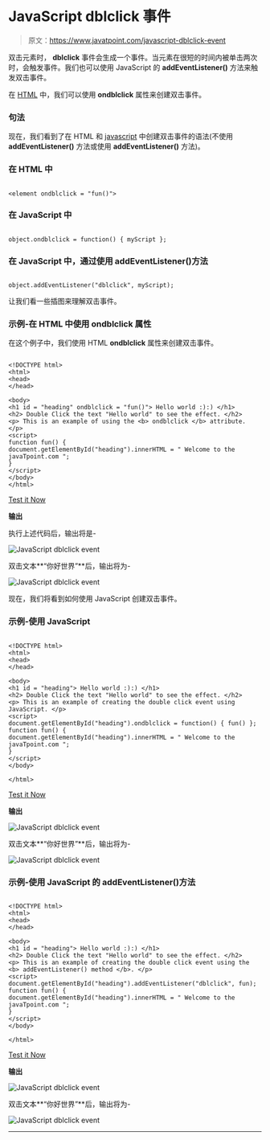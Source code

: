 # JavaScript dblclick 事件

> 原文：<https://www.javatpoint.com/javascript-dblclick-event>

双击元素时， **dblclick** 事件会生成一个事件。当元素在很短的时间内被单击两次时，会触发事件。我们也可以使用 JavaScript 的 **addEventListener()** 方法来触发双击事件。

在 [HTML](https://www.javatpoint.com/html-tutorial) 中，我们可以使用 **ondblclick** 属性来创建双击事件。

### 句法

现在，我们看到了在 HTML 和 [javascript](https://www.javatpoint.com/javascript-tutorial) 中创建双击事件的语法(不使用 **addEventListener()** 方法或使用 **addEventListener()** 方法)。

### 在 HTML 中

```

<element ondblclick = "fun()">

```

### 在 JavaScript 中

```

object.ondblclick = function() { myScript };

```

### 在 JavaScript 中，通过使用 addEventListener()方法

```

object.addEventListener("dblclick", myScript);

```

让我们看一些插图来理解双击事件。

### 示例-在 HTML 中使用 ondblclick 属性

在这个例子中，我们使用 HTML **ondblclick** 属性来创建双击事件。

```

<!DOCTYPE html>
<html>
<head>
</head>

<body>
<h1 id = "heading" ondblclick = "fun()"> Hello world :):) </h1>
<h2> Double Click the text "Hello world" to see the effect. </h2>
<p> This is an example of using the <b> ondblclick </b> attribute. </p>
<script>
function fun() {
document.getElementById("heading").innerHTML = " Welcome to the javaTpoint.com ";
}
</script>
</body>
</html>

```

[Test it Now](https://www.javatpoint.com/oprweb/test.jsp?filename=javascript-dblclick-event1)

**输出**

执行上述代码后，输出将是-

![JavaScript dblclick event](img/ffe2d3743e87f4ba894127eba2ba1f52.png)

双击文本**“你好世界”**后，输出将为-

![JavaScript dblclick event](img/8f4bcdb32361f6c187c16d2db93b49eb.png)

现在，我们将看到如何使用 JavaScript 创建双击事件。

### 示例-使用 JavaScript

```

<!DOCTYPE html>
<html>
<head>
</head>

<body>
<h1 id = "heading"> Hello world :):) </h1>
<h2> Double Click the text "Hello world" to see the effect. </h2>
<p> This is an example of creating the double click event using JavaScript. </p>
<script>
document.getElementById("heading").ondblclick = function() { fun() };
function fun() {
document.getElementById("heading").innerHTML = " Welcome to the javaTpoint.com ";
}
</script>
</body>

</html>

```

[Test it Now](https://www.javatpoint.com/oprweb/test.jsp?filename=javascript-dblclick-event2)

**输出**

![JavaScript dblclick event](img/2451a5f970c8598b478259eae7e97240.png)

双击文本**“你好世界”**后，输出将为-

![JavaScript dblclick event](img/b9111bdb385d8bb344821372592bb3e1.png)

### 示例-使用 JavaScript 的 addEventListener()方法

```

<!DOCTYPE html>
<html>
<head>
</head>

<body>
<h1 id = "heading"> Hello world :):) </h1>
<h2> Double Click the text "Hello world" to see the effect. </h2>
<p> This is an example of creating the double click event using the <b> addEventListener() method </b>. </p>
<script>
document.getElementById("heading").addEventListener("dblclick", fun);
function fun() {
document.getElementById("heading").innerHTML = " Welcome to the javaTpoint.com ";
}
</script>
</body>

</html>

```

[Test it Now](https://www.javatpoint.com/oprweb/test.jsp?filename=javascript-dblclick-event3)

**输出**

![JavaScript dblclick event](img/34aa730a89d8bc443c0b7febb47120b3.png)

双击文本**“你好世界”**后，输出将为-

![JavaScript dblclick event](img/a45d7281a58b1b2045b3bd2714a8080b.png)

* * *